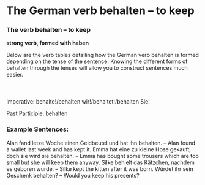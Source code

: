 # The German verb behalten – to keep



### The verb behalten – to keep

**strong verb, formed with haben**

Below are the verb tables detailing how the German verb behalten is formed depending on the tense of the sentence. Knowing the different forms of behalten through the tenses will allow you to construct sentences much easier.

### 


 

Imperative: behalte!/behalten wir!/behaltet!/behalten Sie!

Past Participle: behalten

### Example Sentences:

Alan fand letze Woche einen Geldbeutel und hat ihn behalten. – Alan found a wallet last week and has kept it.
Emma hat eine zu kleine Hose gekauft, doch sie wird sie behalten. – Emma has bought some trousers which are too small but she will keep them anyway.
Silke behielt das Kätzchen, nachdem es geboren wurde. – Silke kept the kitten after it was born.
Würdet ihr sein Geschenk behalten? – Would you keep his presents?
